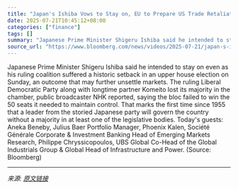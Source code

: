 ```yaml
---
title: "Japan's Ishiba Vows to Stay on, EU to Prepare US Trade Retaliation Plan | Bloomberg The Pulse 7/21"
date: 2025-07-21T10:45:12+08:00
categories: ["finance"]
tags: []
summary: "Japanese Prime Minister Shigeru Ishiba said he intended to stay on even as his ruling coalition suffered a historic setback in an upper house election on Sunday, an outcome that may further unsettle m"
source_url: "https://www.bloomberg.com/news/videos/2025-07-21/japan-s-ishiba-vows-to-stay-the-pulse-video"
---
```


Japanese Prime Minister Shigeru Ishiba said he intended to stay on even as his ruling coalition suffered a historic setback in an upper house election on Sunday, an outcome that may further unsettle markets. The ruling Liberal Democratic Party along with longtime partner Komeito lost its majority in the chamber, public broadcaster NHK reported, saying the bloc failed to win the 50 seats it needed to maintain control. That marks the first time since 1955 that a leader from the storied Japanese party will govern the country without a majority in at least one of the legislative bodies. Today's guests: Aneka Beneby, Julius Baer Portfolio Manager, Phoenix Kalen, Société Générale Corporate & Investment Banking Head of Emerging Markets Research, Philippe Chryssicopoulos, UBS Global Co-Head of the Global Industrials Group & Global Head of Infrastructure and Power. (Source: Bloomberg)

---

*来源: [原文链接](https://www.bloomberg.com/news/videos/2025-07-21/japan-s-ishiba-vows-to-stay-the-pulse-video)*
